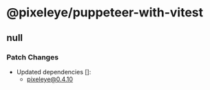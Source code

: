 # @pixeleye/puppeteer-with-vitest

## null

### Patch Changes

- Updated dependencies []:
  - pixeleye@0.4.10
